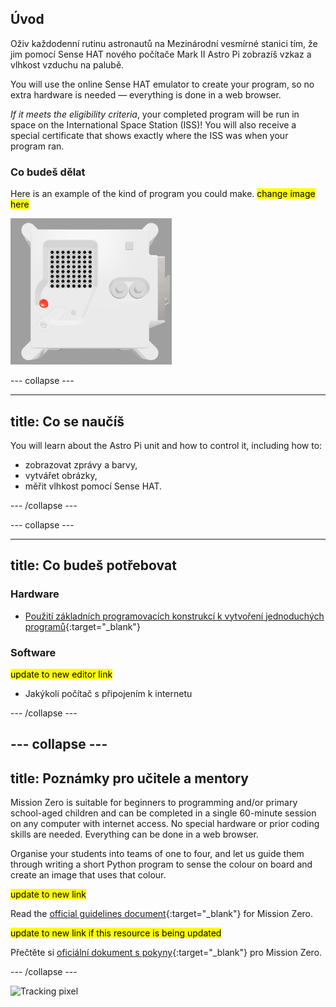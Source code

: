 ## Úvod

Oživ každodenní rutinu astronautů na Mezinárodní vesmírné stanici tím, že jim pomocí Sense HAT nového počítače Mark II Astro Pi zobrazíš vzkaz a vlhkost vzduchu na palubě.

You will use the online Sense HAT emulator to create your program, so no extra hardware is needed — everything is done in a web browser.

*If it meets the eligibility criteria*, your completed program will be run in space on the International Space Station (ISS)! You will also receive a special certificate that shows exactly where the ISS was when your program ran.

### Co budeš dělat

Here is an example of the kind of program you could make. <mark>change image here</mark>

![The Trinket Sense HAT emulator running a sample program which scrolls the humidity value across the LED matrix and then displays a picture of a fish.](images/M0_4.gif)


--- collapse ---

---
title: Co se naučíš
---

You will learn about the Astro Pi unit and how to control it, including how to:
+ zobrazovat zprávy a barvy,
+ vytvářet obrázky,
+ měřit vlhkost pomocí Sense HAT.

--- /collapse ---

--- collapse ---

---
title: Co budeš potřebovat
---

### Hardware

+ [Použití základních programovacích konstrukcí k vytvoření jednoduchých programů](https://curriculum.raspberrypi.org/programming/creator/){:target="_blank"}

### Software

<mark> update to new editor link </mark>
+ Jakýkoli počítač s připojením k internetu

--- /collapse ---

--- collapse ---
---
title: Poznámky pro učitele a mentory
---

Mission Zero is suitable for beginners to programming and/or primary school-aged children and can be completed in a single 60-minute session on any computer with internet access. No special hardware or prior coding skills are needed. Everything can be done in a web browser.

Organise your students into teams of one to four, and let us guide them through writing a short Python program to sense the colour on board and create an image that uses that colour.

<mark> update to new link </mark>

Read the [official guidelines document](https://astro-pi.org/media/mission-zero-guidelines/Astro_Pi_Mission_Zero_Guidelines_2021_22-en.pdf){:target="_blank"} for Mission Zero.

<mark> update to new link if this resource is being updated </mark>

 Přečtěte si [oficiální dokument s pokyny](https://astro-pi.org/media/mission-zero-guidelines/Astro_Pi_Mission_Zero_Guidelines_2021_22-cs.pdf){:target="_blank"} pro Mission Zero.

--- /collapse ---

![Tracking pixel](https://code.org/api/hour/begin_raspberrypi_astropi.png)
